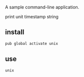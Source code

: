 A sample command-line application.

print unit timestamp string

## install

```bash
pub global activate unix
```

## use

```bash
unix
```